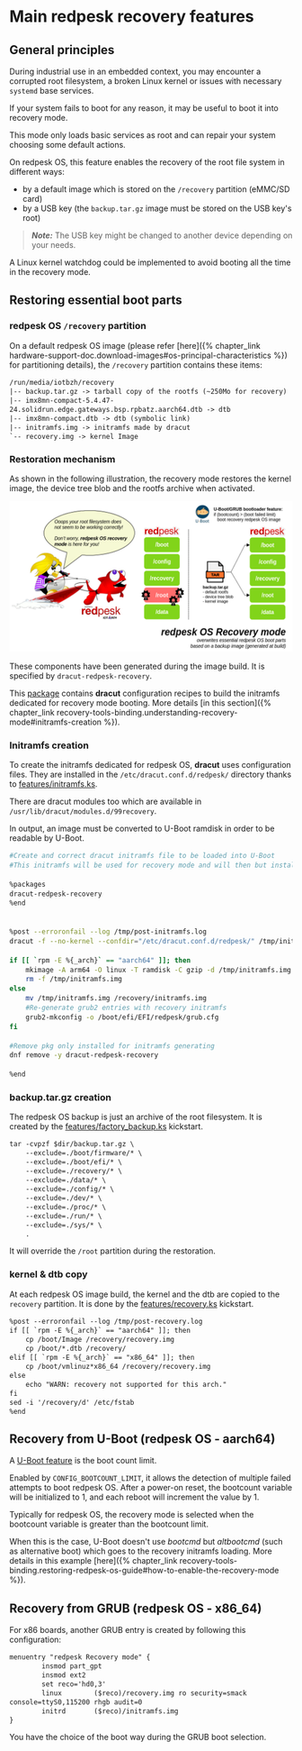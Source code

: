 # Main redpesk recovery features

## General principles

During industrial use in an embedded context, you may encounter a corrupted root filesystem, a broken Linux kernel or issues with necessary `systemd` base services.

If your system fails to boot for any reason, it may be useful to boot it into recovery mode. 

This mode only loads basic services as root and can repair your system choosing some default actions.

On redpesk OS, this feature enables the recovery of the root file system in different ways:
- by a default image which is stored on the `/recovery` partition (eMMC/SD card)
- by a USB key (the `backup.tar.gz` image must be stored on the USB key's root)

> **_Note:_** The USB key might be changed to another device depending on your needs.

A Linux kernel watchdog could be implemented to avoid booting all the time in the recovery mode.

## Restoring essential boot parts

### redpesk OS `/recovery` partition

On a default redpesk OS image (please refer [here]({% chapter_link hardware-support-doc.download-images#os-principal-characteristics %}) for partitioning details), the `/recovery` partition contains these items:

```
/run/media/iotbzh/recovery
|-- backup.tar.gz -> tarball copy of the rootfs (~250Mo for recovery)
|-- imx8mn-compact-5.4.47-24.solidrun.edge.gateways.bsp.rpbatz.aarch64.dtb -> dtb
|-- imx8mn-compact.dtb -> dtb (symbolic link)
|-- initramfs.img -> initramfs made by dracut
`-- recovery.img -> kernel Image
```

### Restoration mechanism

As shown in the following illustration, the recovery mode restores the kernel image, the device tree blob and the rootfs archive when activated. 

![recovery-mode](assets/recovery-mode.png)

These components have been generated during the image build. It is specified by `dracut-redpesk-recovery`.

This [package](https://download.redpesk.bzh/redpesk-lts/batz-2.0-update/packages/middleware/aarch64/os/Packages/d/) contains **dracut** configuration recipes to build the initramfs dedicated for recovery mode booting. More details [in this section]({% chapter_link recovery-tools-binding.understanding-recovery-mode#initramfs-creation %}).

### Initramfs creation

To create the initramfs dedicated for redpesk OS, **dracut** uses configuration files. They are installed in the `/etc/dracut.conf.d/redpesk/` directory thanks to [features/initramfs.ks](https://github.com/redpesk-infra/rp-kickstarts/blob/batz-2.0-update/features/initramfs.ks). 

There are dracut modules too which are available in `/usr/lib/dracut/modules.d/99recovery`.

In output, an image must be converted to U-Boot ramdisk in order to be readable by U-Boot.

```bash
#Create and correct dracut initramfs file to be loaded into U-Boot
#This initramfs will be used for recovery mode and will then but installed into recovery partition mounted in /recovery

%packages
dracut-redpesk-recovery
%end


%post --erroronfail --log /tmp/post-initramfs.log
dracut -f --no-kernel --confdir="/etc/dracut.conf.d/redpesk/" /tmp/initramfs.img

if [[ `rpm -E %{_arch}` == "aarch64" ]]; then
	mkimage -A arm64 -O linux -T ramdisk -C gzip -d /tmp/initramfs.img /recovery/initramfs.img
	rm -f /tmp/initramfs.img
else
	mv /tmp/initramfs.img /recovery/initramfs.img
	#Re-generate grub2 entries with recovery initramfs
	grub2-mkconfig -o /boot/efi/EFI/redpesk/grub.cfg
fi

#Remove pkg only installed for initramfs generating
dnf remove -y dracut-redpesk-recovery

%end
```

### backup.tar.gz creation

The redpesk OS backup is just an archive of the root filesystem.
It is created by the [features/factory_backup.ks](https://github.com/redpesk-infra/rp-kickstarts/blob/batz-2.0-update/features/factory_backup.ks) kickstart.

```
tar -cvpzf $dir/backup.tar.gz \
	--exclude=./boot/firmware/* \
	--exclude=./boot/efi/* \
	--exclude=./recovery/* \
	--exclude=./data/* \
	--exclude=./config/* \
	--exclude=./dev/* \
	--exclude=./proc/* \
	--exclude=./run/* \
	--exclude=./sys/* \
	.
```

It will override the `/root` partition during the restoration.

### kernel & dtb copy

At each redpesk OS image build, the kernel and the dtb are copied to the `recovery` partition. It is done by the [features/recovery.ks](https://github.com/redpesk-infra/rp-kickstarts/blob/batz-2.0-update/features/recovery.ks) kickstart.

```
%post --erroronfail --log /tmp/post-recovery.log
if [[ `rpm -E %{_arch}` == "aarch64" ]]; then
	cp /boot/Image /recovery/recovery.img
	cp /boot/*.dtb /recovery/
elif [[ `rpm -E %{_arch}` == "x86_64" ]]; then
	cp /boot/vmlinuz*x86_64 /recovery/recovery.img
else
	echo "WARN: recovery not supported for this arch."
fi
sed -i '/recovery/d' /etc/fstab
%end
```

## Recovery from U-Boot (redpesk OS - aarch64)

A [U-Boot feature](https://docs.u-boot.org/en/latest/api/bootcount.html#boot-count-limit) is the boot count limit. 

Enabled by `CONFIG_BOOTCOUNT_LIMIT`, it allows the detection of multiple failed attempts to boot redpesk OS. After a power-on reset, the bootcount variable will be initialized to 1, and each reboot will increment the value by 1.

Typically for redpesk OS, the recovery mode is selected when the bootcount variable is greater than the bootcount limit.

When this is the case, U-Boot doesn't use _bootcmd_ but _altbootcmd_ (such as alternative boot) which goes to the recovery initramfs loading. More details in this example [here]({% chapter_link recovery-tools-binding.restoring-redpesk-os-guide#how-to-enable-the-recovery-mode %}).

## Recovery from GRUB (redpesk OS - x86_64)

For x86 boards, another GRUB entry is created by following this configuration:

```
menuentry "redpesk Recovery mode" {
        insmod part_gpt
        insmod ext2
        set reco='hd0,3'
        linux        ($reco)/recovery.img ro security=smack console=ttyS0,115200 rhgb audit=0
        initrd       ($reco)/initramfs.img
}
```

You have the choice of the boot way during the GRUB boot selection.
